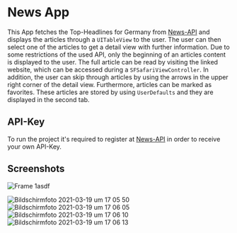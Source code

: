 # News App

This App fetches the Top-Headlines for Germany from [News-API](https://newsapi.org/) and displays the articles through a `UITableView` to the user. 
The user can then select one of the articles to get a detail view with further information. Due to some restrictions of the used API, only the beginning of an articles content is displayed to the user. The full article can be read by visiting the linked website, which can be accessed during a `SFSafariViewController`.
In addition, the user can skip through articles by using the arrows in the upper right corner of the detail view.
Furthermore, articles can be marked as favorites. These articles are stored by using `UserDefaults` and they are displayed in the second tab.

## API-Key
To run the project it's required to register at [News-API](https://newsapi.org/) in order to receive your own API-Key.

## Screenshots

![Frame 1asdf](https://user-images.githubusercontent.com/46824694/111910646-8a7fee00-8a62-11eb-848d-f63b833d0f49.png)


![Bildschirmfoto 2021-03-19 um 17 05 50](https://user-images.githubusercontent.com/46824694/111809713-912d2a80-88d5-11eb-8fba-a70d21c2c1ef.png)
![Bildschirmfoto 2021-03-19 um 17 06 05](https://user-images.githubusercontent.com/46824694/111809716-91c5c100-88d5-11eb-90c3-cb3b06efc407.png)
![Bildschirmfoto 2021-03-19 um 17 06 10](https://user-images.githubusercontent.com/46824694/111809719-92f6ee00-88d5-11eb-9eba-e935ad4d3ac1.png) 
![Bildschirmfoto 2021-03-19 um 17 06 13](https://user-images.githubusercontent.com/46824694/111809723-92f6ee00-88d5-11eb-971e-1bff1a4818a9.png)

